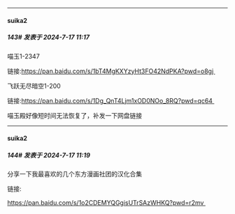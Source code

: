 ﻿
*****

####  suika2  
##### 143#       发表于 2024-7-17 11:17

喵玉1-2347

链接:https://pan.baidu.com/s/1bT4MgKXYzyHt3FO42NdPKA?pwd=o8gj 

飞跃无尽暗空1-200

链接:https://pan.baidu.com/s/1Dg_QnT4Ljm1xOD0NOo_8RQ?pwd=qc64 

喵玉殿好像短时间无法恢复了，补发一下网盘链接

*****

####  suika2  
##### 144#       发表于 2024-7-17 11:19

分享一下我最喜欢的几个东方漫画社团的汉化合集

链接:

https://pan.baidu.com/s/1o2CDEMYQGgisUTrSAzWHKQ?pwd=r2mv 

